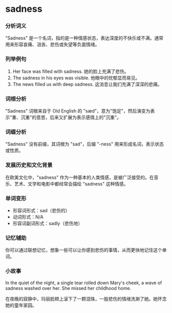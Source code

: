 # sadness

### 分析词义

  

"Sadness" 是一个名词，指的是一种情感状态，表达深度的不快乐或不满。通常用来形容哀痛、沮丧、悲伤或失望等负面情绪。

  

### 列举例句

  

1.  Her face was filled with sadness. 她的脸上充满了悲伤。
2.  The sadness in his eyes was visible. 他眼中的忧郁显而易见。
3.  The news filled us with deep sadness. 这消息让我们充满了深深的悲痛。

  

### 词根分析

  

"Sadness" 词根来自于 Old English 的 "sæd"，意为"饱足"，然后演变为表示"重、沉重"的意思，后来又扩展为表示感情上的"沉重"。

  

### 词缀分析

  

"Sadness" 没有前缀，其词根为 "sad"，后缀 "-ness" 用来形成名词，表示状态或性质。

  

### 发展历史和文化背景

  

在欧美文化中，"sadness" 作为一种基本的人类情感，是被广泛接受的。在音乐、艺术、文学和电影中都经常会描绘 "sadness" 这种情感。

  

### 单词变形

  

*   形容词形式：sad（悲伤的）
*   动词形式：N/A
*   形容词副词形式：sadly（悲伤地）

  

### 记忆辅助

  

你可以通过联想记忆，想象一些可以让你感到悲伤的事情，从而更快地记住这个单词。

  

### 小故事

  

In the quiet of the night, a single tear rolled down Mary's cheek, a wave of sadness washed over her. She missed her childhood home.

  

在夜晚的寂静中，玛丽脸颊上滚下了一颗泪珠，一股悲伤的情绪洗涮了她。她怀念她的童年家园。
